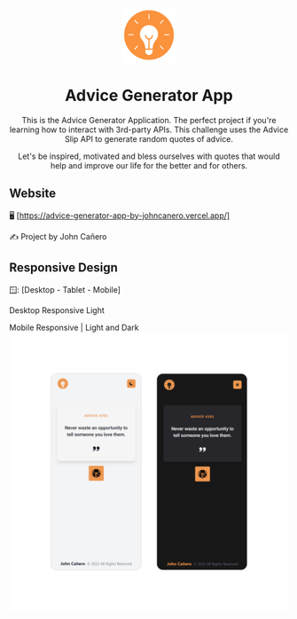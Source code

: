 <!-- markdownlint-configure-file {
  "MD013": {
    "code_blocks": false,
    "tables": false
  },
  "MD033": false,
  "MD041": false
} -->

<div align="center">
  <a href="https://advice-generator-app-by-johncanero.vercel.app/" target="_blank">
    <img alt="advice-generator-app" height="100" src="./public/images/lightbulb3.png"/>
  </a>
</div>

<div align="center">

# Advice Generator App

This is the Advice Generator Application. The perfect project if you're learning
how to interact with 3rd-party APIs. This challenge uses the Advice Slip API to
generate random quotes of advice.

Let's be inspired, motivated and bless ourselves with quotes that would help and
improve our life for the better and for others.

</div>

## Website

🖥️ [https://advice-generator-app-by-johncanero.vercel.app/]

✍️ Project by John Cañero

## Responsive Design

🪟: [Desktop - Tablet - Mobile]

Desktop Responsive Light
<!-- ![Desktop View - Advice Generator App](./public/responsive/architectureNewsDesktop.png)
Desktop Responsive Dark
![Desktop View - Advice Generator App](./public/responsive/architectureNewsWebsiteDesktopDark.jpg)
Tablet Responsive | Light and Dark
![Tablet View - Advice Generator App](./public/responsive/architectureNewsWebsiteTablet.jpg) -->
Mobile Responsive | Light and Dark
![Mobile View - Advice Generator App](./public/responsive/adviceGeneratorAppMobile.jpg)


